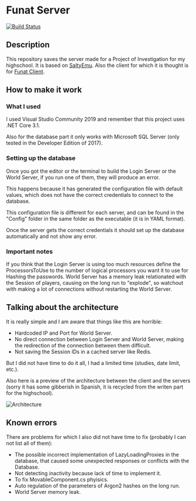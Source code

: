 # Funat Server
[![Build Status](https://travis-ci.com/Adanlink/Funat_Server.svg?branch=master "Build Status")](https://travis-ci.com/Adanlink/Funat_Server "Build Status")
## Description
This repository saves the server made for a Project of Investigation for my highschool.
It is based on [SaltyEmu](https://github.com/BlowaXD/SaltyEmu "SaltyEmu").
Also the client for which it is thought is for [Funat Client](https://github.com/Adanlink/Funat_Client "Funat Client").
## How to make it work
### What I used
I used Visual Studio Community 2019 and remember that this project uses .NET Core 3.1.

Also for the database part it only works with Microsoft SQL Server (only tested in the Developer Edition of 2017).
### Setting up the database
Once you got the editor or the terminal to build the Login Server or the World Server, if you run one of them, they will produce an error.

This happens because it has generated the configuration file with default values, which does not have the correct credentials to connect to the database.

This configuration file is different for each server, and can be found in the "Config" folder in the same folder as the executable (it is in YAML format).

Once the server gets the correct credentials it should set up the database automatically and not show any error.
### Important notes
If you think that the Login Server is using too much resources define the ProcessorsToUse to the number of logical processors you want it to use for Hashing the passwords.
World Server has a memory leak relationated with the Session of players, causing on the long run to "explode", so watchout with making a lot of connections without restarting the World Server.
## Talking about the architecture
It is really simple and I am aware that things like this are horrible: 
- Hardcoded IP and Port for World Server.
- No direct connection between Login Server and World Server, making the redirection of the connection between them difficult.
- Not saving the Session IDs in a cached server like Redis.

But I did not have time to do it all, I had a limited time (studies, date limit, etc.).

Also here is a preview of the architecture between the client and the servers (sorry it has some gibberish in Spanish, it is recycled from the writen part for the highschool).

![Architecture](https://gyazo.com/cab8cc6116e8f5f242cf11f6a8b1e0c3.png "Architecture")

## Known errors
There are problems for which I also did not have time to fix (probably I can not list all of them):
- The possible incorrect implementation of LazyLoadingProxies in the database, that caused some unexpected responses or conflicts with the Database.
- Not detecting inactivity because lack of time to implement it.
- To fix MovableComponent.cs phyisics.
- Auto regulation of the parameters of Argon2 hashes on the long run.
- World Server memory leak.